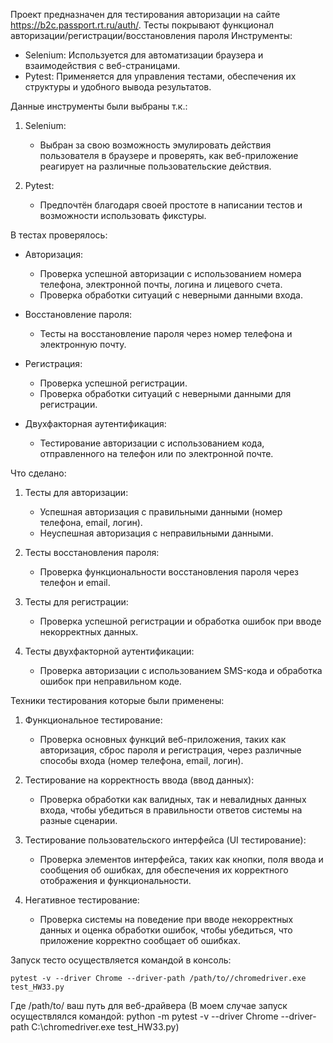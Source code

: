 Проект предназначен для тестирования авторизации на сайте https://b2c.passport.rt.ru/auth/.
Тесты покрывают функционал авторизации/регистрации/восстановления пароля
Инструменты:

- Selenium: Используется для автоматизации браузера и взаимодействия с веб-страницами.
- Pytest: Применяется для управления тестами, обеспечения их структуры и удобного вывода результатов.
  
Данные инструменты были выбраны т.к.:

1. Selenium: 
   - Выбран за свою возможность эмулировать действия пользователя в браузере и проверять, как веб-приложение реагирует на различные пользовательские действия.
   
2. Pytest: 
   - Предпочтён благодаря своей простоте в написании тестов и возможности использовать фикстуры.

В тестах проверялось:

- Авторизация:
  - Проверка успешной авторизации с использованием номера телефона, электронной почты, логина и лицевого счета.
  - Проверка обработки ситуаций с неверными данными входа.

- Восстановление пароля:
  - Тесты на восстановление пароля через номер телефона и электронную почту.
  
- Регистрация:
  - Проверка успешной регистрации.
  - Проверка обработки ситуаций с неверными данными для регистрации.
    
- Двухфакторная аутентификация:
  - Тестирование авторизации с использованием кода, отправленного на телефон или по электронной почте.

Что сделано:

1. Тесты для авторизации:
   - Успешная авторизация с правильными данными (номер телефона, email, логин).
   - Неуспешная авторизация с неправильными данными.

2. Тесты восстановления пароля:
   - Проверка функциональности восстановления пароля через телефон и email.

3. Тесты для регистрации:
   - Проверка успешной регистрации и обработка ошибок при вводе некорректных данных.

4. Тесты двухфакторной аутентификации:
   - Проверка авторизации с использованием SMS-кода и обработка ошибок при неправильном коде.
  
Техники тестирования которые были применены:

1. Функциональное тестирование:
   - Проверка основных функций веб-приложения, таких как авторизация, сброс пароля и регистрация, через различные способы входа (номер телефона, email, логин).

2. Тестирование на корректность ввода (ввод данных):
   - Проверка обработки как валидных, так и невалидных данных входа, чтобы убедиться в правильности ответов системы на разные сценарии.

3. Тестирование пользовательского интерфейса (UI тестирование):
   - Проверка элементов интерфейса, таких как кнопки, поля ввода и сообщения об ошибках, для обеспечения их корректного отображения и функциональности.

4. Негативное тестирование:
   - Проверка системы на поведение при вводе некорректных данных и оценка обработки ошибок, чтобы убедиться, что приложение корректно сообщает об ошибках.
  
Запуск тесто осуществляется командой в консоль:

    pytest -v --driver Chrome --driver-path /path/to//chromedriver.exe test_HW33.py
    
  Где /path/to/ ваш путь для веб-драйвера (В моем случае запуск осуществлялся командой: python -m pytest -v --driver Chrome --driver-path C:\chromedriver.exe test_HW33.py)
    
